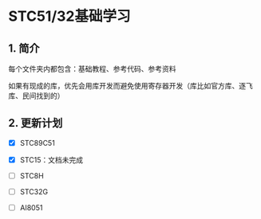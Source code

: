 # STC51/32基础学习

## 1. 简介

每个文件夹内都包含：基础教程、参考代码、参考资料

如果有现成的库，优先会用库开发而避免使用寄存器开发（库比如官方库、逐飞库、民间找到的）

## 2. 更新计划

- [x] STC89C51

- [x] STC15：文档未完成

- [ ] STC8H

- [ ] STC32G

- [ ] AI8051
